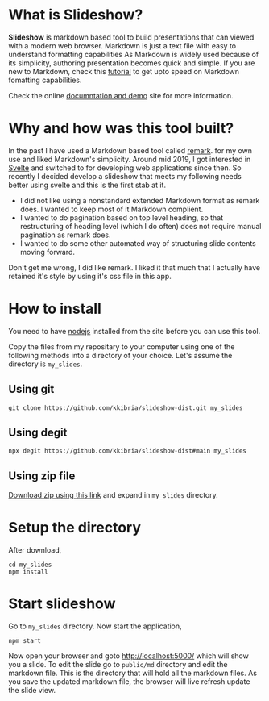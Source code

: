 # What is Slideshow?

**Slideshow** is markdown based tool to build presentations that can viewed with a modern web browser.
Markdown is just a text file with easy to understand formatting capabilities
As Markdown is widely used because of its simplicity, authoring presentation becomes quick and simple.
If you are new to Markdown, check this [tutorial](https://commonmark.org/help/tutorial/) to get upto
speed on Markdown fomatting capabilities.

Check the online [documntation and demo](https://kkibria.github.io/slideshow-dist/) site for more
information.

# Why and how was this tool built?

In the past I have used a Markdown based tool called [remark](https://github.com/gnab/remark).
for my own use and liked Markdown's simplicity. Around mid 2019, I got interested in
[Svelte](https://svelte.dev/) and switched to for developing web applications since then.
So recently I decided develop a slideshow that meets my following needs better using svelte and this is
the first stab at it.
- I did not like using a nonstandard extended Markdown format as remark does. I wanted to keep most of it Markdown complient.
- I wanted to do pagination based on top level heading, so that restructuring of heading level (which I do often) does not require manual pagination as remark does.
- I wanted to do some other automated way of structuring slide contents moving forward.

Don't get me wrong, I did like remark. I liked it that much that I actually have retained
it's style by using it's css file in this app. 
# How to install

You need to have [nodejs](https://nodejs.org/en/) installed from the site before you can use this tool. 

Copy the files from my repositary to your computer using one of the following methods into a directory of your choice. Let's assume the directory is ``my_slides``.

## Using git
```
git clone https://github.com/kkibria/slideshow-dist.git my_slides
```

## Using degit
```
npx degit https://github.com/kkibria/slideshow-dist#main my_slides
```

## Using zip file
[Download zip using this link](https://github.com/kkibria/slideshow-dist/archive/main.zip)  and expand in ``my_slides`` directory.

# Setup the directory
After download,
```
cd my_slides
npm install
```

# Start slideshow
Go to ``my_slides`` directory. Now start the application,

```
npm start
```

Now open your browser and goto <http://localhost:5000/> which will show you a slide. To edit the slide go to ``public/md`` directory and
edit the markdown file. This is the directory that will hold all the markdown files. As you
save the updated markdown file, the browser will
live refresh update the slide view.